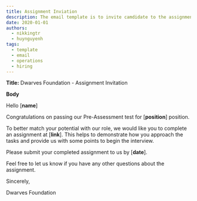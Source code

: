 ```yaml
---
title: Assignment Inviation
description: The email template is to invite camdidate to the assignment round.
date: 2020-01-01
authors:
  - nikkingtr
  - huynguyenh
tags:
  - template
  - email
  - operations
  - hiring
---
```


**Title:** Dwarves Foundation - Assignment Invitation

**Body**

Hello [**name**]

Congratulations on passing our Pre-Assessment test for [**position**] position.

To better match your potential with our role, we would like you to complete an assignment at [**link**]. This helps to demonstrate how you approach the tasks and provide us with some points to begin the interview.

Please submit your completed assignment to us by [**date**].

Feel free to let us know if you have any other questions about the assignment.

Sincerely,

Dwarves Foundation
